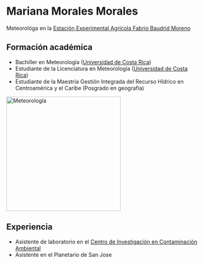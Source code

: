 # Mariana Morales Morales 

Meteorológa en la [Estación Experimental Agrícola Fabrio Baudrid Moreno](https://eeafbm.ucr.ac.cr/)


## Formación académica

* Bachiller en Meteorología ([Universidad de Costa Rica](https://ucr.ac.cr))
* Estudiante de la Licenciatura en Meteorología ([Universidad de Costa Rica](https://ucr.ac.cr))
* Estudiante de la Maestría Gestión Integrada del Recurso Hídrico en Centroamérica y el Caribe (Posgrado en geografía)

<img src="https://img.freepik.com/vector-premium/pronostico-cielo-dibujar-haz-meteorologia-salida-sol-libertad-grafica-atmosfera-escena-horizontal_597121-6366.jpg" height="300" alt="Meteorología">

## Experiencia 

* Asistente de laboratorio en el [Centro de Investigación en Contaminación Ambiental](https://cica.ucr.ac.cr/)
* Asistente en el Planetario de San Jose
